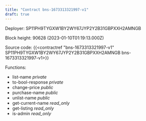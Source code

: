 ```yaml
---
title: "Contract bns-1673313321997-v1"
draft: true
---
```

Deployer: SP11PH9TYGXW1BY2WY67JYP2Y2B31GBPXXH2AMNGB


 



Block height: 90628 (2023-01-10T01:19:13.000Z)

Source code: {{<contractref "bns-1673313321997-v1" SP11PH9TYGXW1BY2WY67JYP2Y2B31GBPXXH2AMNGB bns-1673313321997-v1>}}

Functions:

* list-name _private_
* to-bool-response _private_
* change-price _public_
* purchase-name _public_
* unlist-name _public_
* get-current-name _read_only_
* get-listing _read_only_
* is-admin _read_only_
